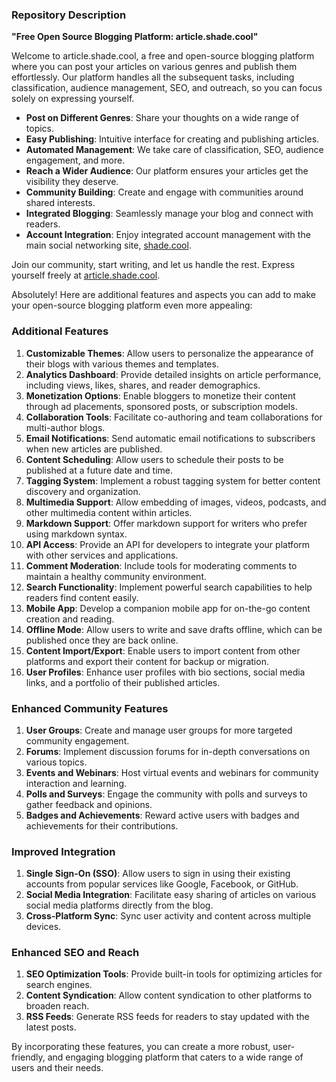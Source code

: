 ### Repository Description
**"Free Open Source Blogging Platform: article.shade.cool"**

Welcome to article.shade.cool, a free and open-source blogging platform where you can post your articles on various genres and publish them effortlessly. Our platform handles all the subsequent tasks, including classification, audience management, SEO, and outreach, so you can focus solely on expressing yourself.

- **Post on Different Genres**: Share your thoughts on a wide range of topics.
- **Easy Publishing**: Intuitive interface for creating and publishing articles.
- **Automated Management**: We take care of classification, SEO, audience engagement, and more.
- **Reach a Wider Audience**: Our platform ensures your articles get the visibility they deserve.
- **Community Building**: Create and engage with communities around shared interests.
- **Integrated Blogging**: Seamlessly manage your blog and connect with readers.
- **Account Integration**: Enjoy integrated account management with the main social networking site, [shade.cool](https://shade.cool).

Join our community, start writing, and let us handle the rest. Express yourself freely at [article.shade.cool](https://article.shade.cool).


Absolutely! Here are additional features and aspects you can add to make your open-source blogging platform even more appealing:

### Additional Features
1. **Customizable Themes**: Allow users to personalize the appearance of their blogs with various themes and templates.
2. **Analytics Dashboard**: Provide detailed insights on article performance, including views, likes, shares, and reader demographics.
3. **Monetization Options**: Enable bloggers to monetize their content through ad placements, sponsored posts, or subscription models.
4. **Collaboration Tools**: Facilitate co-authoring and team collaborations for multi-author blogs.
5. **Email Notifications**: Send automatic email notifications to subscribers when new articles are published.
6. **Content Scheduling**: Allow users to schedule their posts to be published at a future date and time.
7. **Tagging System**: Implement a robust tagging system for better content discovery and organization.
8. **Multimedia Support**: Allow embedding of images, videos, podcasts, and other multimedia content within articles.
9. **Markdown Support**: Offer markdown support for writers who prefer using markdown syntax.
10. **API Access**: Provide an API for developers to integrate your platform with other services and applications.
11. **Comment Moderation**: Include tools for moderating comments to maintain a healthy community environment.
12. **Search Functionality**: Implement powerful search capabilities to help readers find content easily.
13. **Mobile App**: Develop a companion mobile app for on-the-go content creation and reading.
14. **Offline Mode**: Allow users to write and save drafts offline, which can be published once they are back online.
15. **Content Import/Export**: Enable users to import content from other platforms and export their content for backup or migration.
16. **User Profiles**: Enhance user profiles with bio sections, social media links, and a portfolio of their published articles.

### Enhanced Community Features
1. **User Groups**: Create and manage user groups for more targeted community engagement.
2. **Forums**: Implement discussion forums for in-depth conversations on various topics.
3. **Events and Webinars**: Host virtual events and webinars for community interaction and learning.
4. **Polls and Surveys**: Engage the community with polls and surveys to gather feedback and opinions.
5. **Badges and Achievements**: Reward active users with badges and achievements for their contributions.

### Improved Integration
1. **Single Sign-On (SSO)**: Allow users to sign in using their existing accounts from popular services like Google, Facebook, or GitHub.
2. **Social Media Integration**: Facilitate easy sharing of articles on various social media platforms directly from the blog.
3. **Cross-Platform Sync**: Sync user activity and content across multiple devices.

### Enhanced SEO and Reach
1. **SEO Optimization Tools**: Provide built-in tools for optimizing articles for search engines.
2. **Content Syndication**: Allow content syndication to other platforms to broaden reach.
3. **RSS Feeds**: Generate RSS feeds for readers to stay updated with the latest posts.

By incorporating these features, you can create a more robust, user-friendly, and engaging blogging platform that caters to a wide range of users and their needs.
